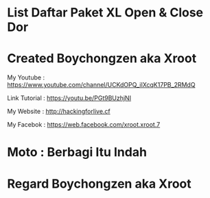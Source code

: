 # List Daftar Paket XL Open & Close Dor

# Created Boychongzen aka Xroot


My Youtube    : https://www.youtube.com/channel/UCKdOPQ_iIXcqK17PB_2RMdQ

Link Tutorial : https://youtu.be/PGt9BUzhjNI

My Website    : http://hackingforlive.cf

My Facebok    : https://web.facebook.com/xroot.xroot.7

# Moto : Berbagi Itu Indah

# Regard Boychongzen aka Xroot
